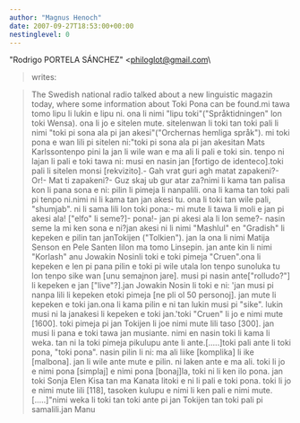 ```yaml
---
author: "Magnus Henoch"
date: 2007-09-27T18:53:00+00:00
nestinglevel: 0
---
```

"Rodrigo PORTELA SÁNCHEZ" <[philoglot@gmail.com](mailto://philoglot@gmail.com)\
> writes:

> The Swedish national radio talked about a new linguistic magazin
> today, where some information about Toki Pona can be found.mi tawa tomo lipu li lukin e lipu ni. ona li nimi "lipu toki"("Språktidningen" lon toki Wensa). ona li jo e sitelen mute. sitelenwan li toki tan toki pali li nimi "toki pi sona ala pi jan akesi"("Orchernas hemliga språk"). mi toki pona e wan lili pi sitelen ni:"toki pi sona ala pi jan akesitan Mats Karlssontenpo pini la jan li wile wan e ma ali li pali e toki sin. tenpo ni lajan li pali e toki tawa ni: musi en nasin jan \[fortigo de identeco\].toki pali li sitelen monsi \[rekvizito\].- Gah vrat guri agh matat zapakeni?- Or!- Mat ti zapakeni?- Guz skaj ub gur atar za?nimi li kama tan palisa kon li pana sona e ni: pilin li pimeja li nanpalili. ona li kama tan toki pali pi tenpo ni.nimi ni li kama tan jan akesi tu. ona li toki tan wile pali, "shumjab". ni li sama lili lon toki pona:- mi mute li tawa li moli e jan pi akesi ala! \["elfo" li seme?\]- pona!- jan pi akesi ala li lon seme?- nasin seme la mi ken sona e ni?jan akesi ni li nimi "Mashlul" en "Gradish" li kepeken e pilin tan janTokijen ("Tolkien"). jan la ona li nimi Matija Senson en Pele Santen lilon ma tomo Linsepin. jan ante kin li nimi "Korlash" anu Jowakin Nosinli toki e toki pimeja "Cruen".ona li kepeken e len pi pana pilin e toki pi wile utala lon tenpo sunoluka tu lon tenpo sike wan \[unu semajnon jare\]. musi pi nasin ante\["rolludo?"\] li kepeken e jan \["live"?\].jan Jowakin Nosin li toki e ni: 'jan musi pi nanpa lili li kepeken etoki pimeja \[ne pli ol 50 personoj\]. jan mute li kepeken e toki jan.ona li kama pilin e ni tan lukin musi pi "sike". lukin musi ni la janakesi li kepeken e toki jan.'toki "Cruen" li jo e nimi mute \[1600\]. toki pimeja pi jan Tokijen li joe nimi mute lili taso \[300\]. jan musi li pana e toki tawa jan musiante. nimi en nasin toki li kama li weka. tan ni la toki pimeja pikulupu ante li ante.\[.....\]toki pali ante li toki pona, "toki pona". nasin pilin li ni: ma ali liike \[komplika\] li ike \[malbona\]. jan li wile ante mute e pilin. ni laken ante e ma ali. toki li jo e nimi pona \[simplaj\] e nimi pona \[bonaj\]la, toki ni li ken ilo pona. jan toki Sonja Elen Kisa tan ma Kanata litoki e ni li pali e toki pona. toki li jo e nimi mute lili \[118\], tasoken kulupu e nimi li ken pali e nimi mute.\[.....\]"nimi weka li toki tan toki ante pi jan Tokijen tan toki pali pi samalili.jan Manu